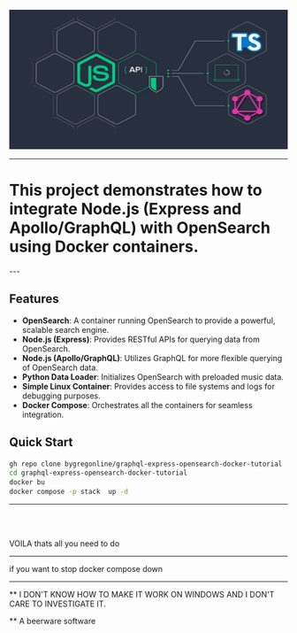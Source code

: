 
![diagram](img/0_8hbC24tE4vpY72do.png)


---

<h1>This project demonstrates how to integrate Node.js (Express and Apollo/GraphQL) with OpenSearch using Docker containers. </h1>
---

## Features

- **OpenSearch**: A container running OpenSearch to provide a powerful, scalable search engine.
- **Node.js (Express)**: Provides RESTful APIs for querying data from OpenSearch.
- **Node.js (Apollo/GraphQL)**: Utilizes GraphQL for more flexible querying of OpenSearch data.
- **Python Data Loader**: Initializes OpenSearch with preloaded music data.
- **Simple Linux Container**: Provides access to file systems and logs for debugging purposes.
- **Docker Compose**: Orchestrates all the containers for seamless integration.

## Quick Start



```bash
gh repo clone bygregonline/graphql-express-opensearch-docker-tutorial
cd graphql-express-opensearch-docker-tutorial
docker bu
docker compose -p stack  up -d


```






-----





</br>
</br>



VOILA thats all you need to do

---

if you want to stop
docker compose down


---

** I DON'T KNOW HOW TO MAKE IT WORK ON WINDOWS AND I DON'T CARE TO INVESTIGATE IT.


** A beerware software